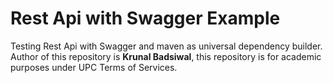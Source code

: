 # **Rest Api with Swagger Example**
Testing Rest Api with Swagger and maven as universal dependency builder.
Author of this repository is **Krunal Badsiwal**, this repository is for academic purposes under UPC Terms of Services.
